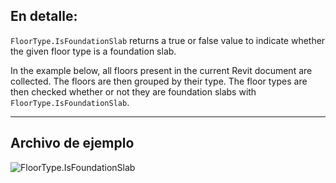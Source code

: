 ## En detalle:
`FloorType.IsFoundationSlab` returns a true or false value to indicate whether the given floor type is a foundation slab.

In the example below, all floors present in the current Revit document are collected. The floors are then grouped by their type. The floor types are then checked whether or not they are foundation slabs with `FloorType.IsFoundationSlab`.
___
## Archivo de ejemplo

![FloorType.IsFoundationSlab](./Revit.Elements.FloorType.IsFoundationSlab_img.jpg)
